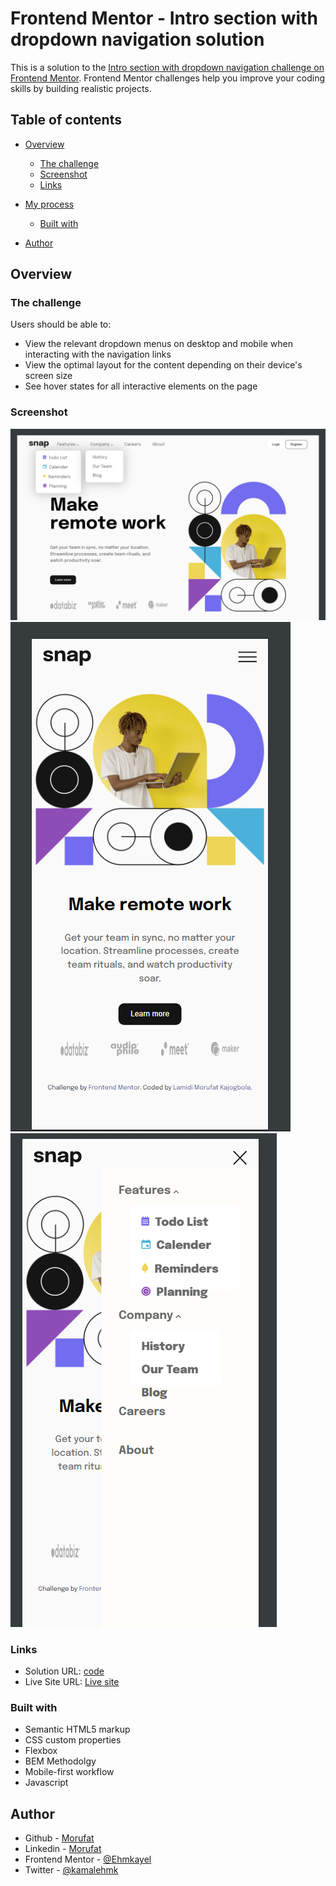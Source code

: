 # Frontend Mentor - Intro section with dropdown navigation solution

This is a solution to the [Intro section with dropdown navigation challenge on Frontend Mentor](https://www.frontendmentor.io/challenges/intro-section-with-dropdown-navigation-ryaPetHE5). Frontend Mentor challenges help you improve your coding skills by building realistic projects. 

## Table of contents

- [Overview](#overview)
  - [The challenge](#the-challenge)
  - [Screenshot](#screenshot)
  - [Links](#links)
- [My process](#my-process)
  - [Built with](#built-with)

- [Author](#author)


## Overview

### The challenge

Users should be able to:

- View the relevant dropdown menus on desktop and mobile when interacting with the navigation links
- View the optimal layout for the content depending on their device's screen size
- See hover states for all interactive elements on the page

### Screenshot

![desktop](./screenshot/desktop.png)
![mobile](./screenshot/mobile.png)
![mobiletoggle](./screenshot/mobiletoggle.png)


### Links

- Solution URL: [code](https://github.com/Ehmkayel/Intro-section-)
- Live Site URL: [Live site](https://spiffy-puppy-b9806c.netlify.app/)

### Built with

- Semantic HTML5 markup
- CSS custom properties
- Flexbox
- BEM Methodolgy
- Mobile-first workflow
- Javascript

## Author

- Github - [Morufat](github.com/Ehmkayel)
- Linkedin - [Morufat](https://www.linkedin.com/in/morufat-lamidi/)
- Frontend Mentor - [@Ehmkayel](https://www.frontendmentor.io/profile/Ehmkayel)
- Twitter - [@kamalehmk](https://www.twitter.com/kamalehmk)



